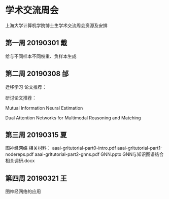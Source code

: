 # 学术交流周会
上海大学计算机学院博士生学术交流周会资源及安排
## 第一周 20190301 戴
给与不同样本不同权重、负样本生成
## 第二周 20190308 邰 
迁移学习
论文推荐：

研讨论文推荐：

Mutual Information Neural Estimation

Dual Attention Networks for Multimodal Reasoning and Matching
## 第三周 20190315 夏
图神经网络
相关材料：
aaai-grltutorial-part0-intro.pdf
aaai-grltutorial-part1-nodereps.pdf
aaai-grltutorial-part2-gnns.pdf
GNN.pptx
GNN与知识图谱结合相关调研.docx
## 第四周 20190321 王
图神经网络的应用